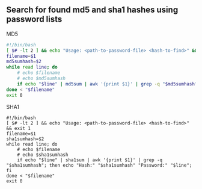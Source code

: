 Search for found md5 and sha1 hashes using password lists
---------------------------------------------------------
MD5
```bash
#!/bin/bash
[ $# -lt 2 ] && echo "Usage: <path-to-password-file> <hash-to-find>" && exit 1
filename=$1
md5sumhash=$2
while read line; do
	# echo $filename
	# echo $md5sumhash
	if echo "$line" | md5sum | awk '{print $1}' | grep -q "$md5sumhash"; then echo "Hash:" "$md5sumhash" "Password:" "$line" ; fi
done < "$filename"
exit 0
```
SHA1
```
#!/bin/bash
[ $# -lt 2 ] && echo "Usage: <path-to-password-file> <hash-to-find>" && exit 1
filename=$1
sha1sumhash=$2
while read line; do
	# echo $filename
	# echo $sha1sumhash
	if echo "$line" | sha1sum | awk '{print $1}' | grep -q "$sha1sumhash"; then echo "Hash:" "$sha1sumhash" "Password:" "$line"; fi
done < "$filename"
exit 0
```

